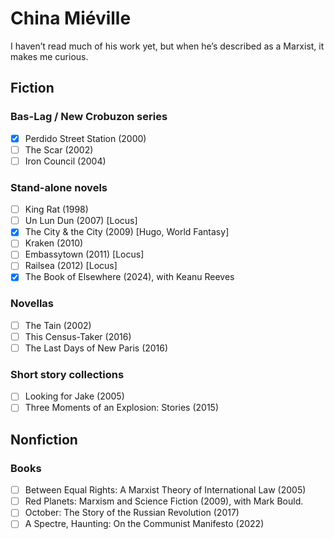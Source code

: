 # China Miéville

I haven’t read much of his work yet, but when he’s described as a Marxist, it
makes me curious.

## Fiction

### Bas-Lag / New Crobuzon series
- [x] Perdido Street Station (2000)
- [ ] The Scar (2002)
- [ ] Iron Council (2004)

### Stand-alone novels
- [ ] King Rat (1998)
- [ ] Un Lun Dun (2007) [Locus]
- [x] The City & the City (2009) [Hugo, World Fantasy]
- [ ] Kraken (2010)
- [ ] Embassytown (2011) [Locus]
- [ ] Railsea (2012) [Locus]
- [x] The Book of Elsewhere (2024), with Keanu Reeves

### Novellas
- [ ] The Tain (2002)
- [ ] This Census-Taker (2016)
- [ ] The Last Days of New Paris (2016)

### Short story collections
- [ ] Looking for Jake (2005)
- [ ] Three Moments of an Explosion: Stories (2015)

## Nonfiction

### Books
- [ ] Between Equal Rights: A Marxist Theory of International Law (2005)
- [ ] Red Planets: Marxism and Science Fiction (2009), with Mark Bould.
- [ ] October: The Story of the Russian Revolution (2017)
- [ ] A Spectre, Haunting: On the Communist Manifesto (2022)

